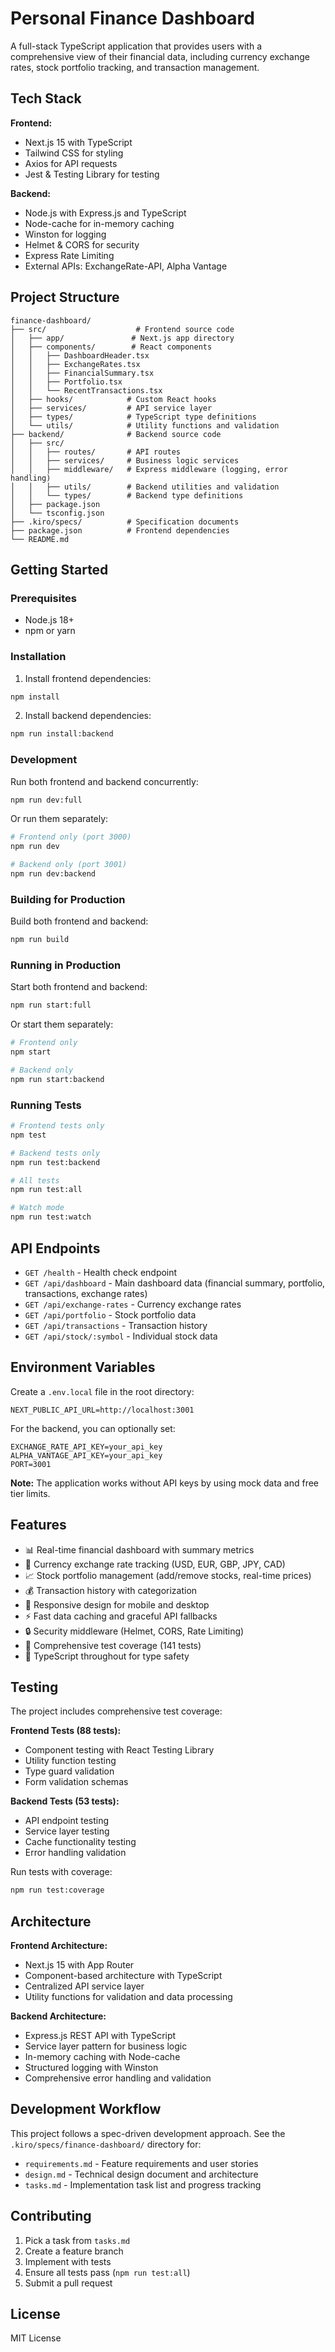 # Personal Finance Dashboard

A full-stack TypeScript application that provides users with a comprehensive view of their financial data, including currency exchange rates, stock portfolio tracking, and transaction management.

## Tech Stack

**Frontend:**
- Next.js 15 with TypeScript
- Tailwind CSS for styling
- Axios for API requests
- Jest & Testing Library for testing

**Backend:**
- Node.js with Express.js and TypeScript
- Node-cache for in-memory caching
- Winston for logging
- Helmet & CORS for security
- Express Rate Limiting
- External APIs: ExchangeRate-API, Alpha Vantage

## Project Structure

```
finance-dashboard/
├── src/                    # Frontend source code
│   ├── app/               # Next.js app directory
│   ├── components/        # React components
│   │   ├── DashboardHeader.tsx
│   │   ├── ExchangeRates.tsx
│   │   ├── FinancialSummary.tsx
│   │   ├── Portfolio.tsx
│   │   └── RecentTransactions.tsx
│   ├── hooks/            # Custom React hooks
│   ├── services/         # API service layer
│   ├── types/            # TypeScript type definitions
│   └── utils/            # Utility functions and validation
├── backend/              # Backend source code
│   ├── src/
│   │   ├── routes/       # API routes
│   │   ├── services/     # Business logic services
│   │   ├── middleware/   # Express middleware (logging, error handling)
│   │   ├── utils/        # Backend utilities and validation
│   │   └── types/        # Backend type definitions
│   ├── package.json
│   └── tsconfig.json
├── .kiro/specs/          # Specification documents
├── package.json          # Frontend dependencies
└── README.md
```

## Getting Started

### Prerequisites
- Node.js 18+ 
- npm or yarn

### Installation

1. Install frontend dependencies:
```bash
npm install
```

2. Install backend dependencies:
```bash
npm run install:backend
```

### Development

Run both frontend and backend concurrently:
```bash
npm run dev:full
```

Or run them separately:
```bash
# Frontend only (port 3000)
npm run dev

# Backend only (port 3001)
npm run dev:backend
```

### Building for Production

Build both frontend and backend:
```bash
npm run build
```

### Running in Production

Start both frontend and backend:
```bash
npm run start:full
```

Or start them separately:
```bash
# Frontend only
npm start

# Backend only
npm run start:backend
```

### Running Tests

```bash
# Frontend tests only
npm test

# Backend tests only
npm run test:backend

# All tests
npm run test:all

# Watch mode
npm run test:watch
```

## API Endpoints

- `GET /health` - Health check endpoint
- `GET /api/dashboard` - Main dashboard data (financial summary, portfolio, transactions, exchange rates)
- `GET /api/exchange-rates` - Currency exchange rates
- `GET /api/portfolio` - Stock portfolio data
- `GET /api/transactions` - Transaction history
- `GET /api/stock/:symbol` - Individual stock data

## Environment Variables

Create a `.env.local` file in the root directory:

```
NEXT_PUBLIC_API_URL=http://localhost:3001
```

For the backend, you can optionally set:
```
EXCHANGE_RATE_API_KEY=your_api_key
ALPHA_VANTAGE_API_KEY=your_api_key
PORT=3001
```

**Note:** The application works without API keys by using mock data and free tier limits.

## Features

- 📊 Real-time financial dashboard with summary metrics
- 💱 Currency exchange rate tracking (USD, EUR, GBP, JPY, CAD)
- 📈 Stock portfolio management (add/remove stocks, real-time prices)
- 💰 Transaction history with categorization
- 📱 Responsive design for mobile and desktop
- ⚡ Fast data caching and graceful API fallbacks
- 🔒 Security middleware (Helmet, CORS, Rate Limiting)
- 🧪 Comprehensive test coverage (141 tests)
- 📝 TypeScript throughout for type safety

## Testing

The project includes comprehensive test coverage:

**Frontend Tests (88 tests):**
- Component testing with React Testing Library
- Utility function testing
- Type guard validation
- Form validation schemas

**Backend Tests (53 tests):**
- API endpoint testing
- Service layer testing
- Cache functionality testing
- Error handling validation

Run tests with coverage:
```bash
npm run test:coverage
```

## Architecture

**Frontend Architecture:**
- Next.js 15 with App Router
- Component-based architecture with TypeScript
- Centralized API service layer
- Utility functions for validation and data processing

**Backend Architecture:**
- Express.js REST API with TypeScript
- Service layer pattern for business logic
- In-memory caching with Node-cache
- Structured logging with Winston
- Comprehensive error handling and validation

## Development Workflow

This project follows a spec-driven development approach. See the `.kiro/specs/finance-dashboard/` directory for:
- `requirements.md` - Feature requirements and user stories
- `design.md` - Technical design document and architecture
- `tasks.md` - Implementation task list and progress tracking

## Contributing

1. Pick a task from `tasks.md`
2. Create a feature branch
3. Implement with tests
4. Ensure all tests pass (`npm run test:all`)
5. Submit a pull request

## License

MIT License